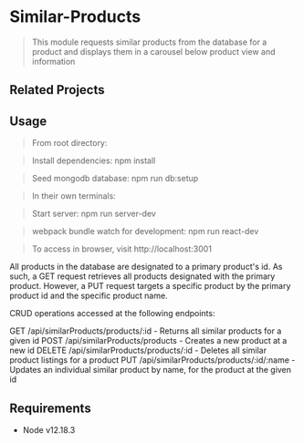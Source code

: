 # Similar-Products

> This module requests similar products from the database for a product and displays them in a carousel below product view and information

## Related Projects


## Usage

> From root directory:

> Install dependencies: npm install


> Seed mongodb database: npm run db:setup

> In their own terminals:

> Start server: npm run server-dev

> webpack bundle watch for development: npm run react-dev

> To access in browser, visit http://localhost:3001

All products in the database are designated to a primary product's id. As such, a GET request retrieves all products designated with the primary product. However, a PUT request targets a specific product by the primary product id and the specific product name. 

CRUD operations accessed at the following endpoints:

GET /api/similarProducts/products/:id - Returns all similar products for a given id
POST /api/similarProducts/products - Creates a new product at a new id
DELETE /api/similarProducts/products/:id - Deletes all similar product listings for a product
PUT /api/similarProducts/products/:id/:name - Updates an individual similar product by name, for the product at the given id

## Requirements

- Node v12.18.3



